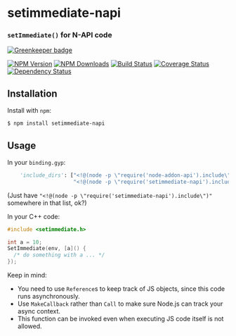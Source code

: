 setimmediate-napi
=================
### `setImmediate()` for N-API code

[![Greenkeeper badge](https://badges.greenkeeper.io/node-ffi-napi/setimmediate-napi.svg)](https://greenkeeper.io/)

[![NPM Version](https://img.shields.io/npm/v/setimmediate-napi.svg?style=flat)](https://npmjs.org/package/setimmediate-napi)
[![NPM Downloads](https://img.shields.io/npm/dm/setimmediate-napi.svg?style=flat)](https://npmjs.org/package/setimmediate-napi)
[![Build Status](https://travis-ci.org/node-ffi-napi/setimmediate-napi.svg?style=flat&branch=master)](https://travis-ci.org/node-ffi-napi/setimmediate-napi?branch=master)
[![Coverage Status](https://coveralls.io/repos/node-ffi-napi/setimmediate-napi/badge.svg?branch=master)](https://coveralls.io/r/node-ffi-napi/setimmediate-napi?branch=master)
[![Dependency Status](https://david-dm.org/node-ffi-napi/setimmediate-napi.svg?style=flat)](https://david-dm.org/node-ffi-napi/setimmediate-napi)

Installation
------------

Install with `npm`:

``` bash
$ npm install setimmediate-napi
```

Usage
-----

In your `binding.gyp`:

```python
    'include_dirs': ["<!@(node -p \"require('node-addon-api').include\")",
                     "<!@(node -p \"require('setimmediate-napi').include\")"],
```

(Just have `"<!@(node -p \"require('setimmediate-napi').include\")"` somewhere in that list, ok?)

In your C++ code:

```c++
#include <setimmediate.h>

int a = 10;
SetImmediate(env, [a]() {
  /* do something with a ... */
});
```

Keep in mind:
- You need to use `Reference`s to keep track of JS objects, since this code runs asynchronously.
- Use `MakeCallback` rather than `Call` to make sure Node.js can track your async context.
- This function can be invoked even when executing JS code itself is not allowed.
